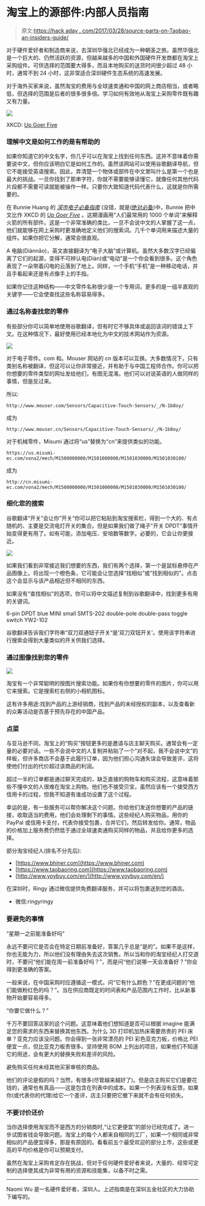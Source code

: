 # 淘宝上的源部件:内部人员指南

> 原文:[https://hack aday . com/2017/03/28/source-parts-on-Taobao-an-insiders-guide/](https://hackaday.com/2017/03/28/source-parts-on-taobao-an-insiders-guide/)

对于硬件爱好者和制造商来说，去深圳华强北已经成为一种朝圣之旅。虽然华强北是一个巨大的、仍然活跃的资源，但越来越多的中国和外国硬件开发商都在淘宝上采购组件。可供选择的范围要大得多，而且本地购买的送货时间很少超过 48 小时，通常不到 24 小时，这非常适合深圳硬件生态系统的高速发展。

对于海外买家来说，虽然淘宝的费用与全球速卖通和中国的网上商店相当，或者略低，但选择的范围是后者的很多很多倍。学习如何有效地从淘宝上采购零件既有趣又有力量。

[![](../Images/82ce0d4daa853a2f43269eb1e6e13b3c.png)](https://xkcd.com/1133/)

XKCD: [Up Goer Five](https://xkcd.com/1133/)

### 理解中文是如何工作的是有帮助的

如果你知道它的中文名字，你几乎可以在淘宝上找到任何东西。这并不意味着你需要说中文，但你应该明白它是如何工作的。虽然该网站可以使用谷歌翻译导航，但它不能接受英语搜索。因此，弄清楚一个物体或部件在中文里叫什么是第一个也是最大的挑战。一旦你找到了那串字符，你就不需要能够读懂它，就像任何其他代码片段都不需要可读就能被操作一样。只要你大致知道代码代表什么，这就是你所需要的。

在 Bunnie Huang 的 *[深市电子必备指南](https://www.crowdsupply.com/sutajio-kosagi/the-essential-guide-to-electronics-in-shenzhen)* (没错，就是([绝对必备](https://hackaday.com/2016/02/07/bunnies-guide-to-shenzhen-electronics/))中，Bunnie 把中文比作 XKCD 的 *[Up Goer Five](https://xkcd.com/1133/)* 。这期漫画用“人们最常用的 1000 个单词”来解释火箭的所有部件。这是一个非常准确的类比，一旦不会说中文的人掌握了这一点，他们就能够在网上采购时更准确地定义他们的搜索词。几千个单词用来描述大量的组件。如果你把它分解，通常会很直观。

A 电脑(Diànnǎo)，英文直接翻译为“电子大脑”或计算机。虽然大多数汉字已经偏离了它们的起源，变得不可辨认电(Diàn)或“电动”是一个你会看到很多。这个角色表现了一朵带着闪电的云落到了地上。同样，一个手机“手机”是一种移动电话，并且手看起来还是有点像手上的手指。

如果你记住这种结构——中文零件名称很少是一个专用词，更多的是一组半直观的关键字——它会使查找这些名称容易得多。

### 通过名称查找您的零件

有些部分你可以简单地使用谷歌翻译，但有时它不够具体或返回该词的错误上下文。在这种情况下，最好使用已经本地化为中文的技术网站作为资源。

![](../Images/5c5b65e3f4f37dfe08b291c7c284ce48.png)

对于电子零件。com 和。Mouser 网站的 cn 版本可以互换。大多数情况下，只有类别名称被翻译，但这可以让你非常接近，并有助于与中国工程师合作。你可以把你想要的零件类型的网址发给他们，有图无混淆。他们可以对说英语的人做同样的事情，但是反过来。

所以:

```
http://www.mouser.com/Sensors/Capacitive-Touch-Sensors/_/N-1b8oy/
```

成为

```
http://www.mouser.cn/Sensors/Capacitive-Touch-Sensors/_/N-1b8oy/
```

对于机械零件，Misumi 通过将“us”替换为“cn”来提供类似的功能。

```
https://us.misumi-ec.com/vona2/mech/M1500000000/M1501000000/M1501030000/M1501030100/
```

成为

```
http://cn.misumi-ec.com/vona2/mech/M1500000000/M1501000000/M1501030000/M1501030100/
```

### 细化您的搜索

谷歌翻译“开关”会让你”开关“你可以把它粘贴到淘宝搜索栏，得到一个大的、有点随机的、主要是交流电灯开关的集合。但是如果我们做了绳子"开关 DPDT“事情开始变得更有用了。如有可能，添加电压、安培数等数字。必要的，它会让你更接近。

![](../Images/aa465ff8a59bcaaf26337dfb8615d43f.png)

如果我们看到非常接近我们想要的东西，我们有两个选择，第一个是鼠标悬停在产品图像上。将出现一个橙色条，它可能会让您选择“找相似”或“找到相似的”。点击这个会显示与该产品相近但不相同的东西。

如果没有“查找相似”的选项，你可以将中文描述复制到谷歌翻译中，找到更多有用的关键词。

6-pin DPDT blue MINI small SMTS-202 double-pole double-pass toggle switch YW2-102

谷歌翻译告诉我们字符串“双刀双通钮子开关“是‘双刀双钮开关’。使用该字符串进行搜索会得到大量类似的开关供我们选择。

### 通过图像找到您的零件

![](../Images/414567b9a194e74b207df72a8de8dfd2.png)

淘宝有一个非常聪明的按图片搜索功能。如果你有你想要的零件的图片，你可以用它来搜索。它是搜索栏右侧的小相机图标。

这有许多用途:找到产品的上游经销商，找到产品的未经授权的副本，以及查看新的众筹活动是否基于预先存在的中国产品。

### 点菜

与亚马逊不同，淘宝上的“购买”按钮更多的是邀请与店主聊天购买。通常会有一定量的必要对话。一些不会说中文的人复制并粘贴了一个“对不起，我不会说中文”的样板，但许多商店不会基于此履行订单，因为他们担心沟通失误会导致差评，这将使他们付出的代价超过该商品的利润。

超过一半的订单都是通过聊天完成的，缺乏直接的购物车和购买流程，这意味着那些不懂中文的人很难在淘宝上购物。他们也不接受贝宝，虽然应该有一个接受西方信用卡的过程，但我不知道有谁成功设置了这个过程。

幸运的是，有一些服务可以帮你解决这个问题。你给他们发送你想要的产品的链接，收取适当的费用，他们会处理剩下的事情。这些经纪人购买物品，用你的 PayPal 或信用卡支付，代表你接受包裹，合并它们，然后转发给你。通常，物品的价格加上服务费仍然低于通过全球速卖通购买同样的物品，并且给你更多的选择。

部分淘宝经纪人(排名不分先后):

*   [https://www.bhiner.com](https://www.bhiner.com)
*   [https://www.taobaoring.com](https://www.taobaoring.com)
*   [http://www.yoybuy.com/en/](http://www.yoybuy.com/en/)

在深圳时，Ringy 通过微信提供免费翻译服务，并可以将包裹送到您的酒店。

*   微信:ringyringy

### 要避免的事情

“星期一之前能准备好吗”

永远不要问它是否会在特定日期前准备好，答案几乎总是“是的”。如果不是这样，你也无能为力，所以他们没有理由失去这次销售。所以当和你的淘宝经纪人打交道时，不要问“他们能在周一前准备好吗？”，而是问“他们说哪一天会准备好？”你会得到更准确的答案。

一般来说，在中国采购时应遵循这一模式。问“它有什么颜色？”在更成问题的“他们能做粉红色的吗？”。当在供应商既定的时间表和产品范围内工作时，比从新事物开始要容易得多。

“你要它做什么？”

千万不要回答店家的这个问题。这意味着他们想知道是否可以根据 imagine 能满足您的需求的东西来替换其他东西。为什么 3D 打印机加热床需要昂贵的 PEI 床单？亚克力应该没问题。你会得到一张非常漂亮的 PEI 彩色亚克力板，价格比 PEI 便宜一点，但比亚克力板贵很多。坚持使用 BOM 上列出的项目，如果他们不知道它的用途，会有更大的替换失败和差评的风险。

避免购买任何未经其他买家审核的商品。

他们的评论是假的吗？当然，有很多(尽管越来越好了)。但是店主购买它们是要花钱的，通常也有真品——这是包含在列表中的成本。如果一个列表没有反馈，如果你(或代表你的代理)给它一个差评，店主只要把它撤下来就不会有任何损失。

### 不要讨价还价

当你选择使用淘宝而不是西方的分销商时,“让它更便宜”的部分已经完成了。进一步试图省钱会导致问题。淘宝上的每个人都来自相同的工厂，如果一个相同或非常相似的产品便宜得多，那是有原因的。看看前五个最受欢迎的部分上市，这些或更高的平均价格是你可以预期支付。

虽然在淘宝上采购肯定存在挑战，但对于任何硬件爱好者来说，大量的、经常可定制的选择使其成为非常有用的资源和技能集，以备不时之需。

* * *

Naomi Wu 是一名硬件爱好者，深圳人。上述指南是在深圳五金社区的大力协助下编写的。